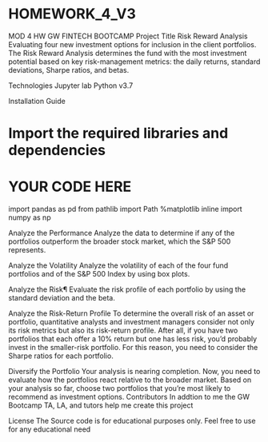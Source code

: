 # HOMEWORK_4_V3
MOD 4 HW GW FINTECH BOOTCAMP 
Project Title
Risk Reward Analysis 
Evaluating four new investment options for inclusion in the client portfolios.  The Risk Reward Analysis determines the fund with the most investment potential based on key risk-management metrics: the daily returns, standard deviations, Sharpe ratios, and betas.


Technologies
Jupyter lab Python v3.7 

Installation Guide
# Import the required libraries and dependencies
# YOUR CODE HERE
import pandas as pd 
from pathlib import Path 
%matplotlib inline
import numpy as np

Analyze the Performance
Analyze the data to determine if any of the portfolios outperform the broader stock market, which the S&P 500 represents.

Analyze the Volatility
Analyze the volatility of each of the four fund portfolios and of the S&P 500 Index by using box plots.

Analyze the Risk¶
Evaluate the risk profile of each portfolio by using the standard deviation and the beta.

Analyze the Risk-Return Profile
To determine the overall risk of an asset or portfolio, quantitative analysts and investment managers consider not only its risk metrics but also its risk-return profile. After all, if you have two portfolios that each offer a 10% return but one has less risk, you’d probably invest in the smaller-risk portfolio. For this reason, you need to consider the Sharpe ratios for each portfolio.

Diversify the Portfolio
Your analysis is nearing completion. Now, you need to evaluate how the portfolios react relative to the broader market. Based on your analysis so far, choose two portfolios that you’re most likely to recommend as investment options.
Contributors
In addtion to me the GW Bootcamp TA, LA, and tutors help me create this project

License
The Source code is for educational purposes only. Feel free to use for any educational need